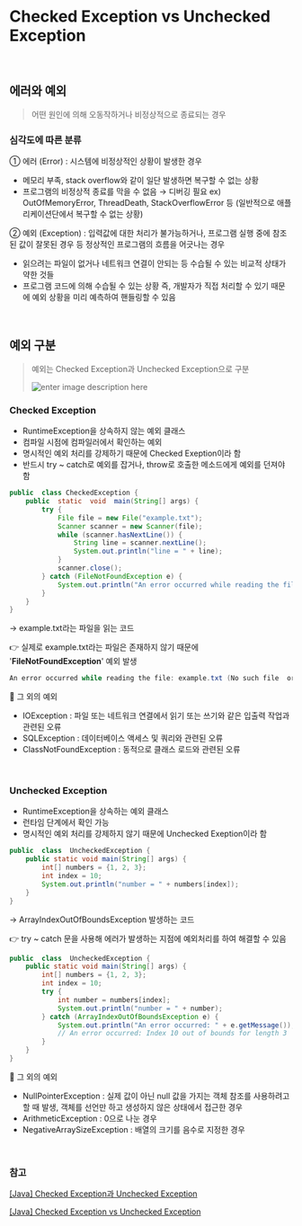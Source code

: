 # Checked Exception vs Unchecked Exception

<br/>

## 에러와 예외

> 어떤 원인에 의해 오동작하거나 비정상적으로 종료되는 경우

### 심각도에 따른 분류

① 에러 (Error) : 시스템에 비정상적인 상황이 발생한 경우

- 메모리 부족, stack overflow와 같이 일단 발생하면 복구할 수 없는 상황
- 프로그램의 비정상적 종료를 막을 수 없음 &rarr; 디버깅 필요
  ex) OutOfMemoryError, ThreadDeath, StackOverflowError 등 (일반적으로 애플리케이션단에서 복구할 수 없는 상황)

② 예외 (Exception) : 입력값에 대한 처리가 불가능하거나, 프로그램 실행 중에 참조된 값이 잘못된 경우 등 정상적인 프로그램의 흐름을 어긋나는 경우

- 읽으려는 파일이 없거나 네트워크 연결이 안되는 등 수습될 수 있는 비교적 상태가 약한 것들
- 프로그램 코드에 의해 수습될 수 있는 상황 즉, 개발자가 직접 처리할 수 있기 때문에 예외 상황을 미리 예측하여 핸들링할 수 있음

<br/>

## 예외 구분

> 예외는 Checked Exception과 Unchecked Exception으로 구분
>
> ![enter image description here](https://joswlv.github.io/images/java-exception-handling-class-hierarchy-diagram.jpg)

### Checked Exception

- RuntimeException을 상속하지 않는 예외 클래스
- 컴파일 시점에 컴파일러에서 확인하는 예외
- 명시적인 예외 처리를 강제하기 때문에 Checked Exeption이라 함
- 반드시 try ~ catch로 예외를 잡거나, throw로 호출한 메소드에게 예외를 던져야 함

```java
public  class CheckedException {
	public  static  void  main(String[] args) {
		try {
			File file = new File("example.txt");
			Scanner scanner = new Scanner(file);
			while (scanner.hasNextLine()) {
				String line = scanner.nextLine();
				System.out.println("line = " + line);
			}
			scanner.close();
		} catch (FileNotFoundException e) {
			System.out.println("An error occurred while reading the file: " + e.getMessage());
		}
	}
}
```

&rarr; example.txt라는 파일을 읽는 코드
<br/>

:point_right: 실제로 example.txt라는 파일은 존재하지 않기 때문에 '**FileNotFoundException**' 예외 발생

```java
An error occurred while reading the file: example.txt (No such file  or directory)
```

:pushpin: 그 외의 예외

- IOException : 파일 또는 네트워크 연결에서 읽기 또는 쓰기와 같은 입출력 작업과 관련된 오류
- SQLException : 데이터베이스 액세스 및 쿼리와 관련된 오류
- ClassNotFoundException : 동적으로 클래스 로드와 관련된 오류

<br/>

### Unchecked Exception

- RuntimeException을 상속하는 예외 클래스
- 런타임 단계에서 확인 가능
- 명시적인 예외 처리를 강제하지 않기 때문에 Unchecked Exeption이라 함

```java
public  class  UncheckedException {
	public static void main(String[] args) {
		int[] numbers = {1, 2, 3};
		int index = 10;
		System.out.println("number = " + numbers[index]);
	}
}
```

&rarr; ArrayIndexOutOfBoundsException 발생하는 코드
<br/>

:point_right: try ~ catch 문을 사용해 에러가 발생하는 지점에 예외처리를 하여 해결할 수 있음

```java
public  class  UncheckedException {
	public static void main(String[] args) {
		int[] numbers = {1, 2, 3};
		int index = 10;
		try {
			int number = numbers[index];
			System.out.println("number = " + number);
		} catch (ArrayIndexOutOfBoundsException e) {
			System.out.println("An error occurred: " + e.getMessage());
			// An error occurred: Index 10 out of bounds for length 3
		}
	}
}
```

:pushpin: 그 외의 예외

- NullPointerException : 실제 값이 아닌 null 값을 가지는 객체 참조를 사용하려고 할 때 발생, 객체를 선언만 하고 생성하지 않은 상태에서 접근한 경우
- ArithmeticException : 0으로 나눈 경우
- NegativeArraySizeException : 배열의 크기를 음수로 지정한 경우

<br/>

### 참고

[[Java] Checked Exception과 Unchecked Exception](https://seungjjun.tistory.com/250)

[[Java] Checked Exception vs Unchecked Exception](https://hahahoho5915.tistory.com/67)
